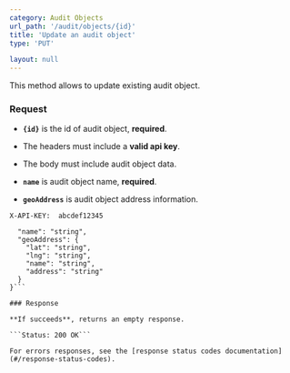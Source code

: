 ```yaml
---
category: Audit Objects
url_path: '/audit/objects/{id}'
title: 'Update an audit object'
type: 'PUT'

layout: null
---
```


This method allows to update existing audit object.

### Request

* **`{id}`** is the id of audit object, **required**.
* The headers must include a **valid api key**.

* The body must include audit object data.
* **`name`** is audit object name, **required**.
* **`geoAddress`** is audit object address information.

```X-API-KEY:  abcdef12345```

```{
  "name": "string",
  "geoAddress": {
    "lat": "string",
    "lng": "string",
    "name": "string",
    "address": "string"
  }
}```

### Response

**If succeeds**, returns an empty response.

```Status: 200 OK```

For errors responses, see the [response status codes documentation](#/response-status-codes).
